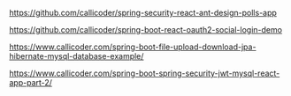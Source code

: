 https://github.com/callicoder/spring-security-react-ant-design-polls-app

https://github.com/callicoder/spring-boot-react-oauth2-social-login-demo

https://www.callicoder.com/spring-boot-file-upload-download-jpa-hibernate-mysql-database-example/

https://www.callicoder.com/spring-boot-spring-security-jwt-mysql-react-app-part-2/
